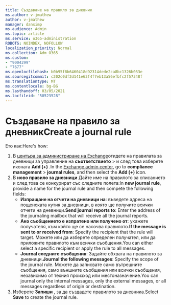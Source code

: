 ```yaml
---
title: Създаване на правило за дневник
ms.author: v-jmathew
author: v-jmathew
manager: dansimp
ms.audience: Admin
ms.topic: article
ms.service: o365-administration
ROBOTS: NOINDEX, NOFOLLOW
localization_priority: Normal
ms.collection: Adm_O365
ms.custom:
- "9004299"
- "7677"
ms.openlocfilehash: b0b95f8b6460418d92314dede2ca8bc1326b033e
ms.sourcegitcommit: c202c0df2d141e63f4f7eb13a56efbfc2f57348f
ms.translationtype: MT
ms.contentlocale: bg-BG
ms.lasthandoff: 03/05/2021
ms.locfileid: "50523528"
---
```

# <a name="create-a-journal-rule"></a><span data-ttu-id="19008-102">Създаване на правило за дневник</span><span class="sxs-lookup"><span data-stu-id="19008-102">Create a journal rule</span></span>

<span data-ttu-id="19008-103">Ето как:</span><span class="sxs-lookup"><span data-stu-id="19008-103">Here's how:</span></span>

1. <span data-ttu-id="19008-104">В [центъра за администриране на Exchange](https://go.microsoft.com/fwlink/p/?linkid=2059104)отидете на правилата за дневници за управление на **съответствието**  >  и след това изберете иконата **Add (+)** .</span><span class="sxs-lookup"><span data-stu-id="19008-104">In the [Exchange admin center](https://go.microsoft.com/fwlink/p/?linkid=2059104), go to **compliance management** > **journal rules**, and then select the **Add (+)** icon.</span></span>
2. <span data-ttu-id="19008-105">В **ново правило за дневници** Дайте име на правилото за списанието и след това се конкурират със следните полета:</span><span class="sxs-lookup"><span data-stu-id="19008-105">In **new journal rule**, provide a name for the journal rule and then compete the following fields:</span></span>  
    - <span data-ttu-id="19008-106">**Изпращане на отчети на дневници на**: въведете адреса на пощенската кутия за дневници, в която ще получите всички отчети на дневници.</span><span class="sxs-lookup"><span data-stu-id="19008-106">**Send journal reports to**: Enter the address of the journaling mailbox that will receive all the journal reports.</span></span>  
    - <span data-ttu-id="19008-107">**Ако съобщението е изпратено или получено от**: укажете получателя, към който ще се насочва правилото.</span><span class="sxs-lookup"><span data-stu-id="19008-107">**If the message is sent to or received from**: Specify the recipient that the rule will target.</span></span> <span data-ttu-id="19008-108">Можете или да изберете определен получател, или да приложите правилото към всички съобщения.</span><span class="sxs-lookup"><span data-stu-id="19008-108">You can either select a specific recipient or apply the rule to all messages.</span></span>  
    - <span data-ttu-id="19008-109">**Journal следните съобщения**: Задайте обхвата на правилото за дневници.</span><span class="sxs-lookup"><span data-stu-id="19008-109">**Journal the following messages**: Specify the scope of the journal rule.</span></span> <span data-ttu-id="19008-110">Можете да записвате само вътрешните съобщения, само външните съобщения или всички съобщения, независимо от техния произход или местоназначение.</span><span class="sxs-lookup"><span data-stu-id="19008-110">You can journal only the internal messages, only the external messages, or all messages regardless of origin or destination.</span></span>
3. <span data-ttu-id="19008-111">Изберете **Запиши** , за да създадете правилото за дневника.</span><span class="sxs-lookup"><span data-stu-id="19008-111">Select **Save** to create the journal rule.</span></span>
